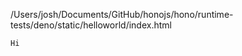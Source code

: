 /Users/josh/Documents/GitHub/honojs/hono/runtime-tests/deno/static/helloworld/index.html
```html
Hi

```
